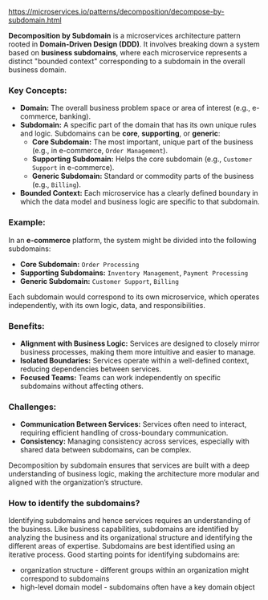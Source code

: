 https://microservices.io/patterns/decomposition/decompose-by-subdomain.html

**Decomposition by Subdomain** is a microservices architecture pattern rooted in **Domain-Driven Design (DDD)**. It involves breaking down a system based on **business subdomains**, where each microservice represents a distinct "bounded context" corresponding to a subdomain in the overall business domain.
### Key Concepts:

- **Domain:** The overall business problem space or area of interest (e.g., e-commerce, banking).
- **Subdomain:** A specific part of the domain that has its own unique rules and logic. Subdomains can be **core**, **supporting**, or **generic**:
    - **Core Subdomain:** The most important, unique part of the business (e.g., in e-commerce, `Order Management`).
    - **Supporting Subdomain:** Helps the core subdomain (e.g., `Customer Support` in e-commerce).
    - **Generic Subdomain:** Standard or commodity parts of the business (e.g., `Billing`).
- **Bounded Context:** Each microservice has a clearly defined boundary in which the data model and business logic are specific to that subdomain.

### Example:

In an **e-commerce** platform, the system might be divided into the following subdomains:

- **Core Subdomain:** `Order Processing`
- **Supporting Subdomains:** `Inventory Management`, `Payment Processing`
- **Generic Subdomain:** `Customer Support`, `Billing`

Each subdomain would correspond to its own microservice, which operates independently, with its own logic, data, and responsibilities.

### Benefits:

- **Alignment with Business Logic:** Services are designed to closely mirror business processes, making them more intuitive and easier to manage.
- **Isolated Boundaries:** Services operate within a well-defined context, reducing dependencies between services.
- **Focused Teams:** Teams can work independently on specific subdomains without affecting others.

### Challenges:

- **Communication Between Services:** Services often need to interact, requiring efficient handling of cross-boundary communication.
- **Consistency:** Managing consistency across services, especially with shared data between subdomains, can be complex.

Decomposition by subdomain ensures that services are built with a deep understanding of business logic, making the architecture more modular and aligned with the organization’s structure.

### How to identify the subdomains?

Identifying subdomains and hence services requires an understanding of the business. Like business capabilities, subdomains are identified by analyzing the business and its organizational structure and identifying the different areas of expertise. Subdomains are best identified using an iterative process. Good starting points for identifying subdomains are:
- organization structure - different groups within an organization might correspond to subdomains
- high-level domain model - subdomains often have a key domain object